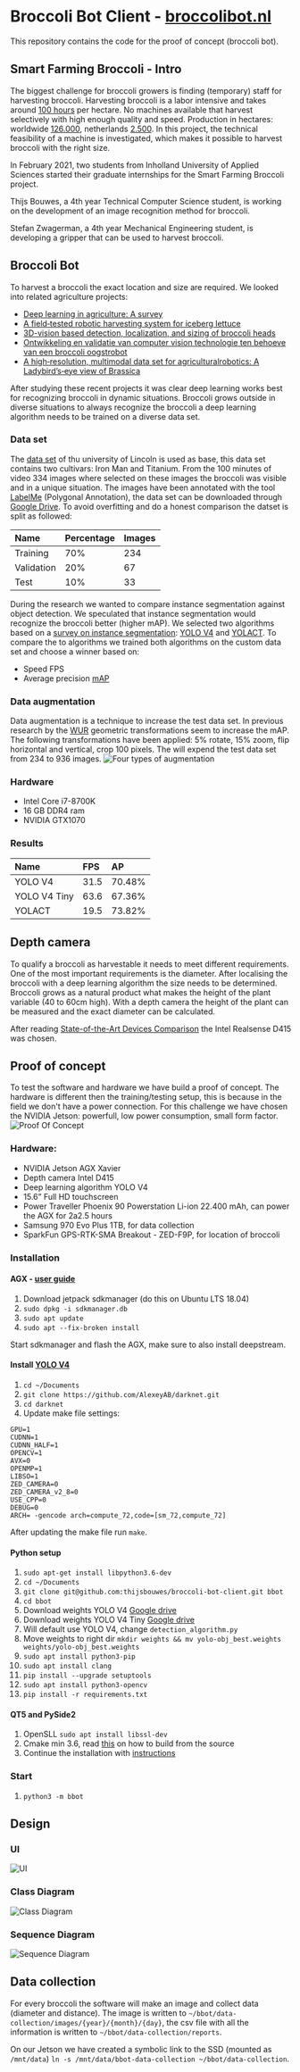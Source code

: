# Broccoli Bot Client - [broccolibot.nl](http://broccolibot.nl/)
This repository contains the code for the proof of concept (broccoli bot).

## Smart Farming Broccoli - Intro
The biggest challenge for broccoli growers is finding (temporary) staff for harvesting broccoli. Harvesting broccoli is a labor intensive and takes around [100 hours](https://www.wur.nl/nl/show/kwin-agv.htm) per hectare. No machines available that harvest selectively with high enough quality and speed. Production in hectares: worldwide [126.000](https://edepot.wur.nl/417517), netherlands [2.500](https://opendata.cbs.nl/statline/#/CBS/nl/dataset/37738/table?fromstatweb).
In this project, the technical feasibility of a machine is investigated, which makes it possible to harvest broccoli with the right size.​

In February 2021, two students from Inholland University of Applied Sciences started their graduate internships for the Smart Farming Broccoli project. ​

Thijs Bouwes, a 4th year Technical Computer Science student, is working on the development of an image recognition method for broccoli.​

Stefan Zwagerman, a 4th year Mechanical Engineering student, is developing a gripper that can be used to harvest broccoli.​

## Broccoli Bot
To harvest a broccoli the exact location and size are required. We looked into related agriculture projects:
- [Deep learning in agriculture: A survey](https://www.sciencedirect.com/science/article/abs/pii/S0168169917308803)
- [A field‐tested robotic harvesting system for iceberg lettuce](https://onlinelibrary.wiley.com/doi/full/10.1002/rob.21888)
- [3D-vision based detection, localization, and sizing of broccoli heads](https://www.researchgate.net/publication/318141608_3D-vision_based_detection_localization_and_sizing_of_broccoli_heads_in_the_field_KUSUMAM_et_al)
- [Ontwikkeling en validatie van computer vision technologie ten behoeve van een broccoli oogstrobot](https://research.wur.nl/en/publications/ontwikkeling-en-validatie-van-computer-vision-technologie-ten-beh)
- [A high‐resolution, multimodal data set for agriculturalrobotics: A Ladybird’s‐eye view of Brassica](https://onlinelibrary.wiley.com/doi/abs/10.1002/rob.21877)

After studying these recent projects it was clear deep learning works best for recognizing broccoli in dynamic situations. Broccoli grows outside in diverse situations to always recognize the broccoli a deep learning algorithm needs to be trained on a diverse data set.      

### Data set
The [data set](https://lcas.lincoln.ac.uk/nextcloud/shared/agritech-datasets/broccoli/broccoli_datasets.html) of thu university of Lincoln is used as base, this data set contains two cultivars: Iron Man and Titanium. From the 100 minutes of video 334 images where selected on these images the broccoli was visible and in a unique situation.
The images have been annotated with the tool [LabelMe](https://github.com/wkentaro/labelme) (Polygonal Annotation), the data set can be downloaded through [Google Drive](https://drive.google.com/file/d/1UT0oOEhtnEtcDArdgwuYOUvl5VN2ROKC/view?usp=sharing). To avoid overfitting and do a honest comparison the datset is split as followed:

| Name        | Percentage           | Images  |
| :------------- |:-------------| :-----|
| Training      | 70% | 234 |
| Validation      | 20%      |   67 |
| Test | 10%     |    33 |

During the research we wanted to compare instance segmentation against object detection. We speculated that instance segmentation would recognize the broccoli better (higher mAP).
We selected two algorithms based on a [survey on instance segmentation](https://link.springer.com/article/10.1007/s13735-020-00195-x): [YOLO V4](https://arxiv.org/abs/2004.10934) and [YOLACT](https://arxiv.org/abs/1904.02689).
To compare the to algorithms we trained both algorithms on the custom data set and choose a winner based on:
- Speed FPS
- Average precision [mAP](http://cocodataset.org/#detection-eval)

### Data augmentation
Data augmentation is a technique to increase the test data set. In previous research by the [WUR](https://research.wur.nl/en/publications/ontwikkeling-en-validatie-van-computer-vision-technologie-ten-beh) geometric transformations seem to increase the mAP.
The following transformations have been applied: 5% rotate, 15% zoom, flip horizontal and vertical, crop 100 pixels. The will expend the test data set from 234 to 936 images.
![Four types of augmentation](images/augmentations.png "Four types of augmentation")

### Hardware
- Intel Core i7-8700K
- 16 GB DDR4 ram
- NVIDIA GTX1070

### Results
| Name        | FPS           | AP  |
| :------------- |:-------------| :-----|
| YOLO V4      | 31.5 | 70.48% |
| YOLO V4 Tiny     | 63.6 | 67.36% |
| YOLACT      | 19.5      |   73.82% |


## Depth camera
To qualify a broccoli as harvestable it needs to meet different requirements. One of the most important requirements is the diameter. After localising the broccoli with a deep learning algorithm the size needs to be determined.
Broccoli grows as a natural product what makes the height of the plant variable (40 to 60cm high). With a depth camera the height of the plant can be measured and the exact diameter can be calculated.

After reading [State-of-the-Art Devices Comparison](https://www.researchgate.net/publication/325866790_State-of-the-Art_Devices_Comparison) the Intel Realsense D415 was chosen.

## Proof of concept
To test the software and hardware we have build a proof of concept. The hardware is different then the training/testing setup, this is because in the field we don't have a power connection.
For this challenge we have chosen the NVIDIA Jetson: powerfull, low power consumption, small form factor. 
![Proof Of Concept](images/proof-op-concept.jpg "Proof Of Concept")

### Hardware:
- NVIDIA Jetson AGX Xavier
- Depth camera Intel D415
- Deep learning algorithm YOLO V4
- 15.6” Full HD touchscreen 
- Power Traveller Phoenix 90 Powerstation Li-ion 22.400 mAh, can power the AGX for 2a2.5 hours
- Samsung 970 Evo Plus 1TB, for data collection
- SparkFun GPS-RTK-SMA Breakout - ZED-F9P, for location of broccoli

### Installation
#### AGX - [user guide](https://developer.download.nvidia.com/embedded/L4T/r32-3-1_Release_v1.0/jetson_agx_xavier_developer_kit_user_guide.pdf)
1. Download jetpack sdkmanager (do this on Ubuntu LTS 18.04)
1. `sudo dpkg -i sdkmanager.db`
1. `sudo apt update`
1. `sudo apt --fix-broken install`

Start sdkmanager and flash the AGX, make sure to also install deepstream.

#### Install [YOLO V4](https://github.com/AlexeyAB/darknet)
1. `cd ~/Documents`
1. `git clone https://github.com/AlexeyAB/darknet.git`
1. `cd darknet`
1. Update make file settings:
```
GPU=1
CUDNN=1
CUDNN_HALF=1
OPENCV=1
AVX=0
OPENMP=1
LIBSO=1
ZED_CAMERA=0
ZED_CAMERA_v2_8=0
USE_CPP=0
DEBUG=0
ARCH= -gencode arch=compute_72,code=[sm_72,compute_72]
```
After updating the make file run `make`.

#### Python setup
1. `sudo apt-get install libpython3.6-dev`
1. `cd ~/Documents`
1. `git clone git@github.com:thijsbouwes/broccoli-bot-client.git bbot`
1. `cd bbot`
1. Download weights YOLO V4 [Google drive](https://drive.google.com/file/d/16uuFWwXVRzTpcRRsjfSnkho3oerCey-J/view?usp=sharing)
1. Download weights YOLO V4 Tiny [Google drive](https://drive.google.com/file/d/1dE3DwF1SJIGR5Rd8f6q0mtQFeaJvlUXv/view?usp=sharing)
1. Will default use YOLO V4, change `detection_algorithm.py`
1. Move weights to right dir `mkdir weights && mv yolo-obj_best.weights weights/yolo-obj_best.weights`
1. `sudo apt install python3-pip`
1. `sudo apt install clang`
1. `pip install --upgrade setuptools`
1. `sudo apt install python3-opencv`
1. `pip install -r requirements.txt`

#### QT5 and PySide2
1. OpenSLL `sudo apt install libssl-dev`
1. Cmake min 3.6, read [this](https://askubuntu.com/a/1126495/920517) on how to build from the source
1. Continue the installation with [instructions](https://forums.developer.nvidia.com/t/pyside2-qt-for-python-installation-on-jetson-xavier/160796/5)

### Start
1. `python3 -m bbot`

## Design
### UI
![UI](images/Broccoli%20Proof%20Of%20Concept%20-%20Ui%20-%202.jpg "UI")

### Class Diagram
![Class Diagram](images/Broccoli%20Proof%20Of%20Concept%20-%20Class%20Diagram%20-%202.jpg "Class Diagram")

### Sequence Diagram
![Sequence Diagram](images/Broccoli%20Proof%20Of%20Concept%20-%20Sequence%20Diagram%20-%202.jpg "Sequence Diagram")

## Data collection
For every broccoli the software will make an image and collect data (diameter and distance). The image is written to `~/bbot/data-collection/images/{year}/{month}/{day}`, the csv file with all the information is written to `~/bbot/data-collection/reports`.

On our Jetson we have created a symbolic link to the SSD (mounted as `/mnt/data`) `ln -s /mnt/data/bbot-data-collection ~/bbot/data-collection`.
